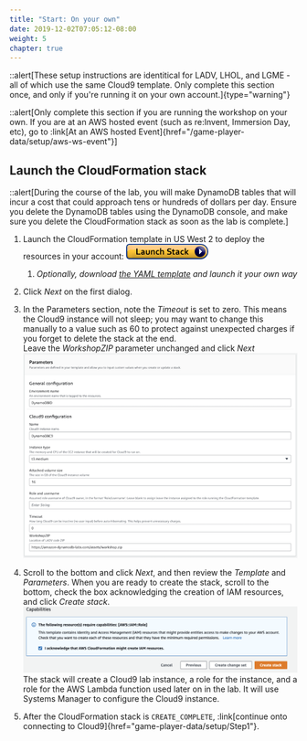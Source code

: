 ```yaml
---
title: "Start: On your own"
date: 2019-12-02T07:05:12-08:00
weight: 5
chapter: true
---
```


::alert[These setup instructions are identitical for LADV, LHOL, and LGME - all of which use the same Cloud9 template. Only complete this section once, and only if you're running it on your own account.]{type="warning"}

::alert[Only complete this section if you are running the workshop on your own. If you are at an AWS hosted event (such as re\:Invent, Immersion Day, etc), go to :link[At an AWS hosted Event]{href="/game-player-data/setup/aws-ws-event"}]

## Launch the CloudFormation stack
::alert[During the course of the lab, you will make DynamoDB tables that will incur a cost that could approach tens or hundreds of dollars per day. Ensure you delete the DynamoDB tables using the DynamoDB console, and make sure you delete the CloudFormation stack as soon as the lab is complete.]

1. Launch the CloudFormation template in US West 2 to deploy the resources in your account: [![CloudFormation](/static/images/cloudformation-launch-stack.png)](https://console.aws.amazon.com/cloudformation/home?region=us-west-2#/stacks/new?stackName=amazon-dynamodb-labs&templateURL=:param{key="design_patterns_s3_lab_yaml"})  
    1. *Optionally, download [the YAML template](:param{key="design_patterns_s3_lab_yaml"}) and launch it your own way*

1. Click *Next* on the first dialog.

1. In the Parameters section, note the *Timeout* is set to zero. This means the Cloud9 instance will not sleep; you may want to change this manually to a value such as 60 to protect against unexpected charges if you forget to delete the stack at the end.  
    Leave the *WorkshopZIP* parameter unchanged and click *Next*
![CloudFormation parameters](/static/images/awsconsole1.png)

1. Scroll to the bottom and click *Next*, and then review the *Template* and *Parameters*. When you are ready to create the stack, scroll to the bottom, check the box acknowledging the creation of IAM resources, and click *Create stack*.
![CloudFormation parameters](/static/images/awsconsole2.png)
  The stack will create a Cloud9 lab instance, a role for the instance, and a role for the AWS Lambda function used later on in the lab. It will use Systems Manager to configure the Cloud9 instance.


1. After the CloudFormation stack is `CREATE_COMPLETE`, :link[continue onto connecting to Cloud9]{href="game-player-data/setup/Step1"}.  
